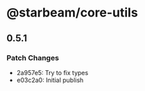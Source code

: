 # @starbeam/core-utils

## 0.5.1

### Patch Changes

- 2a957e5: Try to fix types
- e03c2a0: Initial publish
